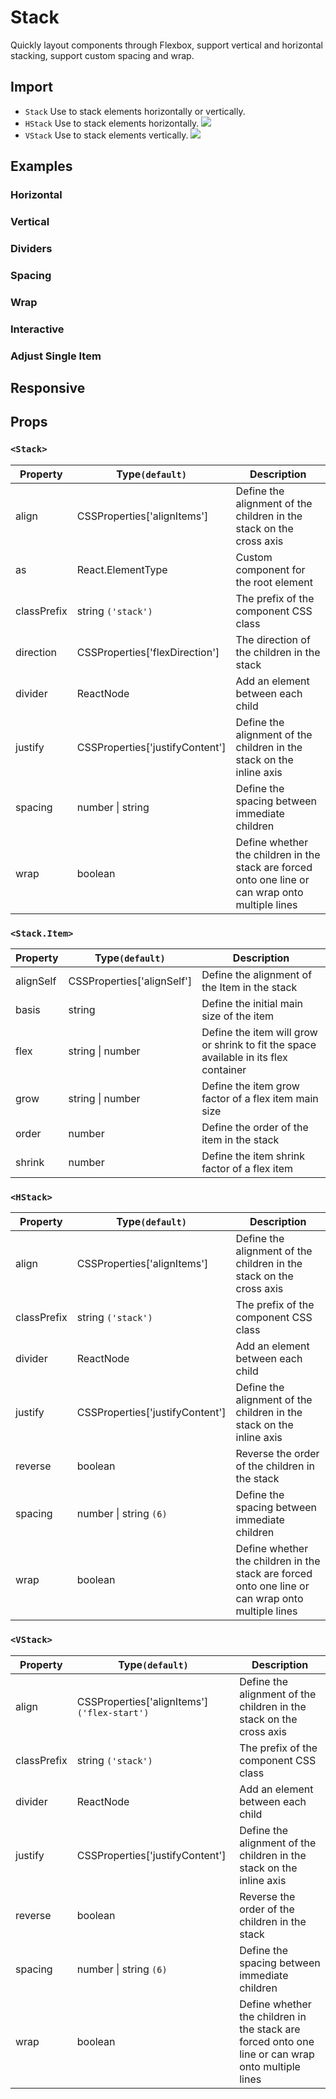 # Stack

Quickly layout components through Flexbox, support vertical and horizontal stacking, support custom spacing and wrap.

## Import

<!--{include:<import-guide>}-->

- `Stack` Use to stack elements horizontally or vertically.
- `HStack` Use to stack elements horizontally. ![][5.65.0]
- `VStack` Use to stack elements vertically. ![][5.65.0]

## Examples

### Horizontal

<!--{include:`horizontal.md`}-->

### Vertical

<!--{include:`vertical.md`}-->

### Dividers

<!--{include:`divider.md`}-->

### Spacing

<!--{include:`space.md`}-->

### Wrap

<!--{include:`wrap.md`}-->

### Interactive

<!--{include:`interactive.md`}-->

### Adjust Single Item

<!--{include:`adjust-single-item.md`}-->

## Responsive

<!--{include:<example-responsive>}-->

## Props

### `<Stack>`

| Property    | Type`(default)`                 | Description                                                                                       |
| ----------- | ------------------------------- | ------------------------------------------------------------------------------------------------- |
| align       | CSSProperties['alignItems']     | Define the alignment of the children in the stack on the cross axis                               |
| as          | React.ElementType               | Custom component for the root element                                                             |
| classPrefix | string `('stack')`              | The prefix of the component CSS class                                                             |
| direction   | CSSProperties['flexDirection']  | The direction of the children in the stack                                                        |
| divider     | ReactNode                       | Add an element between each child                                                                 |
| justify     | CSSProperties['justifyContent'] | Define the alignment of the children in the stack on the inline axis                              |
| spacing     | number \| string                | Define the spacing between immediate children                                                     |
| wrap        | boolean                         | Define whether the children in the stack are forced onto one line or can wrap onto multiple lines |

### `<Stack.Item>`

| Property  | Type`(default)`            | Description                                                                          |
| --------- | -------------------------- | ------------------------------------------------------------------------------------ |
| alignSelf | CSSProperties['alignSelf'] | Define the alignment of the Item in the stack                                        |
| basis     | string                     | Define the initial main size of the item                                             |
| flex      | string \| number           | Define the item will grow or shrink to fit the space available in its flex container |
| grow      | string \| number           | Define the item grow factor of a flex item main size                                 |
| order     | number                     | Define the order of the item in the stack                                            |
| shrink    | number                     | Define the item shrink factor of a flex item                                         |

### `<HStack>`

| Property    | Type`(default)`                 | Description                                                                                       |
| ----------- | ------------------------------- | ------------------------------------------------------------------------------------------------- |
| align       | CSSProperties['alignItems']     | Define the alignment of the children in the stack on the cross axis                               |
| classPrefix | string `('stack')`              | The prefix of the component CSS class                                                             |
| divider     | ReactNode                       | Add an element between each child                                                                 |
| justify     | CSSProperties['justifyContent'] | Define the alignment of the children in the stack on the inline axis                              |
| reverse     | boolean                         | Reverse the order of the children in the stack                                                    |
| spacing     | number \| string `(6)`          | Define the spacing between immediate children                                                     |
| wrap        | boolean                         | Define whether the children in the stack are forced onto one line or can wrap onto multiple lines |

### `<VStack>`

| Property    | Type`(default)`                              | Description                                                                                       |
| ----------- | -------------------------------------------- | ------------------------------------------------------------------------------------------------- |
| align       | CSSProperties['alignItems'] `('flex-start')` | Define the alignment of the children in the stack on the cross axis                               |
| classPrefix | string `('stack')`                           | The prefix of the component CSS class                                                             |
| divider     | ReactNode                                    | Add an element between each child                                                                 |
| justify     | CSSProperties['justifyContent']              | Define the alignment of the children in the stack on the inline axis                              |
| reverse     | boolean                                      | Reverse the order of the children in the stack                                                    |
| spacing     | number \| string `(6)`                       | Define the spacing between immediate children                                                     |
| wrap        | boolean                                      | Define whether the children in the stack are forced onto one line or can wrap onto multiple lines |

[5.65.0]: https://img.shields.io/badge/>=-v5.65.0-blue
